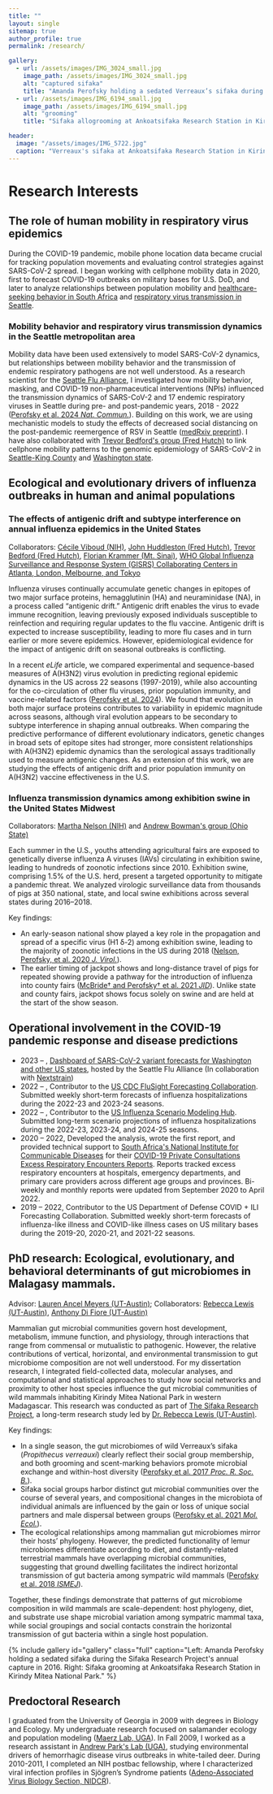 ```yaml
---
title: ""
layout: single
sitemap: true
author_profile: true
permalink: /research/

gallery:
  - url: /assets/images/IMG_3024_small.jpg
    image_path: /assets/images/IMG_3024_small.jpg
    alt: "captured sifaka"
    title: "Amanda Perofsky holding a sedated Verreaux’s sifaka during the Sifaka Research Project's annual capture in 2016. The Sifaka Research Project at Ankoatsifaka Research Station captures animals periodically to mark them with collars, to monitor health, and to collect genetic material."
  - url: /assets/images/IMG_6194_small.jpg
    image_path: /assets/images/IMG_6194_small.jpg
    alt: "grooming"
    title: "Sifaka allogrooming at Ankoatsifaka Research Station in Kirindy Mitea National Park. Sifaka regularly groom one another with their tooth combs and tongues to remove ectoparasites. Photo by Amanda Perofsky"

header:
  image: "/assets/images/IMG_5722.jpg"
  caption: "Verreaux's sifaka at Ankoatsifaka Research Station in Kirindy Mitea National Park, Madagascar. Photo by Amanda Perofsky"
---
```

# Research Interests

## The role of human mobility in respiratory virus epidemics

During the COVID-19 pandemic, mobile phone location data became crucial for tracking population movements and evaluating control strategies against SARS-CoV-2 spread. I began working with cellphone mobility data in 2020, first to forecast COVID-19 outbreaks on military bases for U.S. DoD, and later to analyze relationships between population mobility and [healthcare-seeking behavior in South Africa](https://doi.org/10.1093/cid/ciac055) and [respiratory virus transmission in Seattle](https://doi.org/10.1038/s41467-024-48528-2).

### Mobility behavior and respiratory virus transmission dynamics in the Seattle metropolitan area

Mobility data have been used extensively to model SARS-CoV-2 dynamics, but relationships between mobility behavior and the transmission of endemic respiratory pathogens are not well understood. As a research scientist for the [Seattle Flu Alliance](https://seattleflu.org/), I investigated how mobility behavior, masking, and COVID-19 non-pharmaceutical interventions (NPIs) influenced the transmission dynamics of SARS-CoV-2 and 17 endemic respiratory viruses in Seattle during pre- and post-pandemic years, 2018 - 2022 ([Perofsky et al. 2024 _Nat. Commun._](https://doi.org/10.1038/s41467-024-48528-2)). Building on this work, we are using mechanistic models to study the effects of decreased social distancing on the post-pandemic reemergence of RSV in Seattle ([medRxiv preprint](https://www.medrxiv.org/content/10.1101/2024.09.13.24313667v1)). I have also collaborated with [Trevor Bedford's group (Fred Hutch)](https://bedford.io/) to link cellphone mobility patterns to the genomic epidemiology of SARS-CoV-2 in [Seattle-King County](https://doi.org/10.1371/journal.ppat.1012117) and [Washington state](https://doi.org/10.1101/2024.05.24.24307811).

## Ecological and evolutionary drivers of influenza outbreaks in human and animal populations

### The effects of antigenic drift and subtype interference on annual influenza epidemics in the United States 

Collaborators: [Cécile Viboud (NIH)](https://www.fic.nih.gov/About/Staff/epidemiology-population-studies/Pages/default.aspx), [John Huddleston (Fred Hutch)](https://bedford.io/team/john-huddleston/), [Trevor Bedford (Fred Hutch)](https://bedford.io/), [Florian Krammer (Mt. Sinai)](https://labs.icahn.mssm.edu/krammerlab/dr-krammer/), [WHO Global Influenza Surveillance and Response System (GISRS) Collaborating Centers in Atlanta, London, Melbourne, and Tokyo](https://www.who.int/initiatives/global-influenza-surveillance-and-response-system)

Influenza viruses continually accumulate genetic changes in epitopes of two major surface proteins, hemagglutinin (HA) and neuraminidase (NA), in a process called “antigenic drift.” Antigenic drift enables the virus to evade immune recognition, leaving previously exposed individuals susceptible to reinfection and requiring regular updates to the flu vaccine. Antigenic drift is expected to increase susceptibility, leading to more flu cases and in turn earlier or more severe epidemics. However, epidemiological evidence for the impact of antigenic drift on seasonal outbreaks is conflicting.

In a recent _eLife_ article, we compared experimental and sequence-based measures of A(H3N2) virus evolution in predicting regional epidemic dynamics in the US across 22 seasons (1997-2019), while also accounting for the co-circulation of other flu viruses, prior population immunity, and vaccine-related factors ([Perofsky et al. 2024](https://doi.org/10.7554/eLife.91849)). We found that evolution in both major surface proteins contributes to variability in epidemic magnitude across seasons, although viral evolution appears to be secondary to subtype interference in shaping annual outbreaks. When comparing the predictive performance of different evolutionary indicators, genetic changes in broad sets of epitope sites had stronger, more consistent relationships with A(H3N2) epidemic dynamics than the serological assays traditionally used to measure antigenic changes. As an extension of this work, we are studying the effects of antigenic drift and prior population immunity on A(H3N2) vaccine effectiveness in the U.S.

### Influenza transmission dynamics among exhibition swine in the United States Midwest

Collaborators: [Martha Nelson (NIH)](https://scholar.google.com/citations?user=eQaR4ywAAAAJ&hl=en) and [Andrew Bowman's group (Ohio State)](https://vet.osu.edu/preventive-medicine/vpm-research/animal-influenza-ecology-epidemiology-research-program)

Each summer in the U.S., youths attending agricultural fairs are exposed to genetically diverse influenza A viruses (IAVs) circulating in exhibition swine, leading to hundreds of zoonotic infections since 2010. Exhibition swine, comprising 1.5% of the U.S. herd, present a targeted opportunity to mitigate a pandemic threat. We analyzed virologic surveillance data from thousands of pigs at 350 national, state, and local swine exhibitions across several states during 2016–2018. 

Key findings: 
* An early-season national show played a key role in the propagation and spread of a specific virus (H1 δ-2) among exhibition swine, leading to the majority of zoonotic infections in the US during 2018 ([Nelson, Perofsky, et al. 2020 _J. Virol._](https://doi.org/10.1128/JVI.01453-20)). 
* The earlier timing of jackpot shows and long-distance travel of pigs for repeated showing provide a pathway for the introduction of influenza into county fairs ([McBride† and Perofsky† et al. 2021 _JID_](https://doi.org/10.1093/infdis/jiab122)). Unlike state and county fairs, jackpot shows focus solely on swine and are held at the start of the show season.

## Operational involvement in the COVID-19 pandemic response and disease predictions

* 2023 – , [Dashboard of SARS-CoV-2 variant forecasts for Washington and other US states](https://seattleflu.org/sars-cov-2-forecasts), hosted by the Seattle Flu Alliance (In collaboration with [Nextstrain](https://nextstrain.org/))
* 2022 – , Contributor to the [US CDC FluSight Forecasting Collaboration](https://www.cdc.gov/flu/weekly/flusight/index.html). Submitted weekly short-term forecasts of influenza hospitalizations during the 2022-23 and 2023-24 seasons.
* 2022 – , Contributor to the [US Influenza Scenario Modeling Hub](https://fluscenariomodelinghub.org/). Submitted long-term scenario projections of influenza hospitalizations during the 2022-23, 2023-24, and 2024-25 seasons.
* 2020 – 2022, Developed the analysis, wrote the first report, and provided technical support to [South Africa's National Institute for Communicable Diseases](https://www.nicd.ac.za/) for their [COVID-19 Private Consultations Excess Respiratory Encounters Reports](https://www.nicd.ac.za/diseases-a-z-index/disease-index-covid-19/surveillance-reports/private-consultations-excess-respiratory-encounters/). Reports tracked excess respiratory encounters at hospitals, emergency departments, and primary care providers across different age groups and provinces. Bi-weekly and monthly reports were updated from September 2020 to April 2022.
* 2019 – 2022, Contributor to the US Department of Defense COVID + ILI Forecasting Collaboration. Submitted weekly short-term forecasts of influenza-like illness and COVID-like illness cases on US military bases during the 2019-20, 2020-21, and 2021-22 seasons.

## PhD research: Ecological, evolutionary, and behavioral determinants of gut microbiomes in Malagasy mammals.

Advisor: [Lauren Ancel Meyers (UT-Austin)](http://www.bio.utexas.edu/research/meyers/); Collaborators: [Rebecca Lewis (UT-Austin)](https://liberalarts.utexas.edu/anthropology/faculty/rl2273), [Anthony Di Fiore (UT-Austin)](https://liberalarts.utexas.edu/anthropology/faculty/ad26693)

Mammalian gut microbial communities govern host development, metabolism, immune function, and physiology, through interactions that range from commensal or mutualistic to pathogenic. However, the relative contributions of vertical, horizontal, and environmental transmission to gut microbiome composition are not well understood. For my dissertation research, I integrated field-collected data, molecular analyses, and computational and statistical approaches to study how social networks and proximity to other host species influence the gut microbial communities of wild mammals inhabiting Kirindy Mitea National Park in western Madagascar. This research was conducted as part of [The Sifaka Research Project](https://labs.la.utexas.edu/ankoatsifaka/), a long-term research study led by [Dr. Rebecca Lewis (UT-Austin)](https://liberalarts.utexas.edu/anthropology/faculty/rl2273).

Key findings: 
* In a single season, the gut microbiomes of wild Verreaux’s sifaka (_Propithecus verreauxi_) clearly reflect their social group membership, and both grooming and scent-marking behaviors promote microbial exchange and within-host diversity ([Perofsky et al. 2017 _Proc. R. Soc. B._](https://doi.org/10.1098/rspb.2017.2274)).
* Sifaka social groups harbor distinct gut microbial communities over the course of several years, and compositional changes in the microbiota of individual animals are influenced by the gain or loss of unique social partners and male dispersal between groups ([Perofsky et al. 2021 _Mol. Ecol._](https://doi.org/10.1111/mec.16193)).
* The ecological relationships among mammalian gut microbiomes mirror their hosts’ phylogeny. However, the predicted functionality of lemur microbiomes differentiate according to diet, and distantly-related terrestrial mammals have overlapping microbial communities, suggesting that ground dwelling facilitates the indirect horizontal transmission of gut bacteria among sympatric wild mammals ([Perofsky et al. 2018 _ISMEJ_](https://doi.org/10.1038/s41396-018-0251-5)).

Together, these findings demonstrate that patterns of gut microbiome composition in wild mammals are scale-dependent: host phylogeny, diet, and substrate use shape microbial variation among sympatric mammal taxa, while social groupings and social contacts constrain the horizontal transmission of gut bacteria within a single host population.

{% include gallery id="gallery" class="full" caption="Left: Amanda Perofsky holding a sedated sifaka during the Sifaka Research Project's annual capture in 2016. Right: Sifaka grooming at Ankoatsifaka Research Station in Kirindy Mitea National Park." %}

## Predoctoral Research

I graduated from the University of Georgia in 2009 with degrees in Biology and Ecology. My undergraduate research focused on salamander ecology and population modeling ([Maerz Lab, UGA](http://jcmaerz.wixsite.com/maerzlab)). In Fall 2009, I worked as a research assistant in [Andrew Park's Lab (UGA)](http://parklab.ecology.uga.edu/), studying environmental drivers of hemorrhagic disease virus outbreaks in white-tailed deer. During 2010-2011, I completed an NIH postbac fellowship, where I characterized viral infection profiles in Sjögren’s Syndrome patients ([Adeno-Associated Virus Biology Section, NIDCR](https://www.nidcr.nih.gov/research/conducted-at-nidcr/investigators/john-chiorini)).